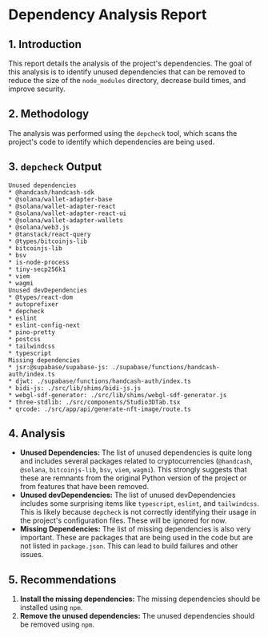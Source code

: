 # Dependency Analysis Report

## 1. Introduction

This report details the analysis of the project's dependencies. The goal of this analysis is to identify unused dependencies that can be removed to reduce the size of the `node_modules` directory, decrease build times, and improve security.

## 2. Methodology

The analysis was performed using the `depcheck` tool, which scans the project's code to identify which dependencies are being used.

## 3. `depcheck` Output

```
Unused dependencies
* @handcash/handcash-sdk
* @solana/wallet-adapter-base
* @solana/wallet-adapter-react
* @solana/wallet-adapter-react-ui
* @solana/wallet-adapter-wallets
* @solana/web3.js
* @tanstack/react-query
* @types/bitcoinjs-lib
* bitcoinjs-lib
* bsv
* is-node-process
* tiny-secp256k1
* viem
* wagmi
Unused devDependencies
* @types/react-dom
* autoprefixer
* depcheck
* eslint
* eslint-config-next
* pino-pretty
* postcss
* tailwindcss
* typescript
Missing dependencies
* jsr:@supabase/supabase-js: ./supabase/functions/handcash-auth/index.ts
* djwt: ./supabase/functions/handcash-auth/index.ts
* bidi-js: ./src/lib/shims/bidi-js.js
* webgl-sdf-generator: ./src/lib/shims/webgl-sdf-generator.js
* three-stdlib: ./src/components/Studio3DTab.tsx
* qrcode: ./src/app/api/generate-nft-image/route.ts
```

## 4. Analysis

*   **Unused Dependencies:** The list of unused dependencies is quite long and includes several packages related to cryptocurrencies (`@handcash`, `@solana`, `bitcoinjs-lib`, `bsv`, `viem`, `wagmi`). This strongly suggests that these are remnants from the original Python version of the project or from features that have been removed.
*   **Unused devDependencies:** The list of unused devDependencies includes some surprising items like `typescript`, `eslint`, and `tailwindcss`. This is likely because `depcheck` is not correctly identifying their usage in the project's configuration files. These will be ignored for now.
*   **Missing Dependencies:** The list of missing dependencies is also very important. These are packages that are being used in the code but are not listed in `package.json`. This can lead to build failures and other issues.

## 5. Recommendations

1.  **Install the missing dependencies:** The missing dependencies should be installed using `npm`.
2.  **Remove the unused dependencies:** The unused dependencies should be removed using `npm`.
